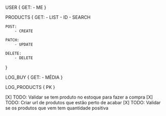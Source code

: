 
USER {
    GET:
        - ME
}

PRODUCTS {
    GET:
      - LIST
      - ID
      - SEARCH
  
    POST:
        - CREATE

    PATCH:
        - UPDATE
  
    DELETE:
        - DELETE
}

LOG_BUY {
    GET:
        - MÉDIA
}

LOG_PRODUCTS {
    PK
}


[X] TODO: Validar se tem produto no estoque para fazer a compra
[X] TODO: Criar url de produtos que estão perto de acabar
[X] TODO: Validar se os produtos que vem tem quantidade positiva

